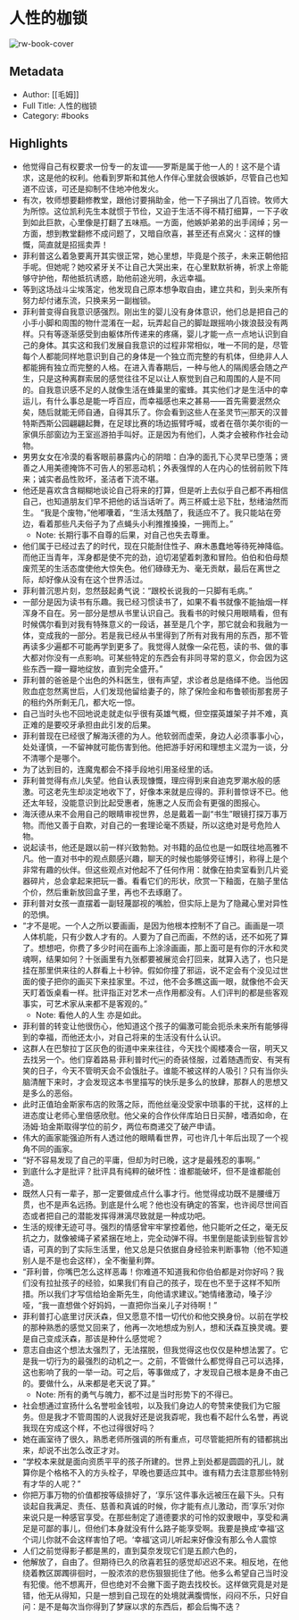 # 人性的枷锁

![rw-book-cover](https://cdn.weread.qq.com/weread/cover/16/YueWen_825681/s_YueWen_825681.jpg)

## Metadata
- Author: [[毛姆]]
- Full Title: 人性的枷锁
- Category: #books

## Highlights
- 他觉得自己有权要求一份专一的友谊——罗斯是属于他一人的！这不是个请求，这是他的权利。他看到罗斯和其他人作伴心里就会很嫉妒，尽管自己也知道不应该，可还是抑制不住地冲他发火。
- 有次，牧师想要翻修教堂，跟他讨要捐助金，他一下子捐出了几百镑。牧师大为所惊。这位凯利先生本就惯于节俭，又迫于生活不得不精打细算，一下子收到如此巨款，心里像是打翻了五味瓶。一方面，他嫉妒弟弟的出手阔绰；另一方面，想到教堂翻修不成问题了，又暗自欣喜，甚至还有点窝火：这样的慷慨，简直就是招摇卖弄！
- 菲利普这么着急要离开其实很正常，她心里想，毕竟是个孩子，未来正朝他招手呢。但她呢？她咬紧牙关不让自己大哭出来，在心里默默祈祷，祈求上帝能够守护他，帮他抵抗诱惑，助他前途光明，永远幸福。
- 等到这场战斗尘埃落定，他发现自己原本想争取自由，建立共和，到头来所有努力却付诸东流，只换来另一副枷锁。
- 菲利普变得自我意识感强烈。刚出生的婴儿没有身体意识，他们总是把自己的小手小脚和周围的物什混淆在一起，玩弄起自己的脚趾跟摇响小拨浪鼓没有两样。只有等逐渐感受到由躯体所传递来的疼痛，婴儿才能一点一点地认识到自己的身体。其实这和我们发展自我意识的过程非常相似，唯一不同的是，尽管每个人都能同样地意识到自己的身体是一个独立而完整的有机体，但绝非人人都能拥有独立而完整的人格。在进入青春期后，一种与他人的隔阂感会随之产生，只是这种离群索居的感觉往往不足以让人察觉到自己和周围的人是不同的。自我意识感不足的人就像生活在蜂巢里的蜜蜂。其实他们才是生活中的幸运儿，有什么事总是能一呼百应，而幸福感也来之甚易——首先需要泯然众矣，随后就能无师自通，自得其乐了。你会看到这些人在圣灵节￼那天的汉普特斯西斯公园翩翩起舞，在足球比赛的场边振臂呼喊，或者在蓓尔美尔街的一家俱乐部窗边为王室巡游拍手叫好。正是因为有他们，人类才会被称作社会动物。
- 男男女女在冷漠的看客眼前暴露内心的阴暗：白净的面孔下心灵早已堕落；贤善之人用美德掩饰不可告人的邪恶动机；外表强悍的人在内心的怯弱前败下阵来；诚实者品性败坏，圣洁者下流不堪。
- 他还是喜欢含含糊糊地谈论自己将来的打算，但是听上去似乎自己都不再相信自己，也知道朋友们早不把他的话当话听了。两三杯威士忌下肚，愁绪油然而生。
  “我是个废物，”他嘟囔着，“生活太残酷了，我适应不了。我只能站在旁边，看着那些凡夫俗子为了点蝇头小利推推搡搡，一拥而上。”
    - Note: 长期行事不自尊的后果，对自己也失去尊重。
- 他们属于已经过去了的时代，现在只能耐住性子、麻木愚蠢地等待死神降临。而他正当青年，浑身都是使不完的劲，迫切渴望着刺激和冒险。伯伯和伯母颓废荒芜的生活态度使他大惊失色。他们碌碌无为、毫无贡献，最后在离世之际，却好像从没有在这个世界活过。
- 菲利普沉思片刻，忽然鼓起勇气说：“跟校长说我的一只脚有毛病。”
- 一部分是因为读书有乐趣。我已经习惯读书了，如果不看书就像不能抽烟一样浑身不自在。另一部分是想从书里认识自己。我看书的时候只用眼睛看，但有时候偶尔看到对我有特殊意义的一段话，甚至是几个字，那它就会和我融为一体，变成我的一部分。若是我已经从书里得到了所有对我有用的东西，那不管再读多少遍都不可能再学到更多了。我觉得人就像一朵花苞，读的书、做的事大都对你没有一点影响。可某些特定的东西会有非同寻常的意义，你会因为这些东西一瓣一瓣地绽放，直到完全盛开。”
- 菲利普的爸爸是个出色的外科医生，很有声望，求诊者总是络绎不绝。当他因败血症忽然离世后，人们发现他留给妻子的，除了保险金和布鲁顿街那套房子的租约外所剩无几，都大吃一惊。
- 自己当时头也不回地说走就走似乎很有英雄气概，但空摆英雄架子并不难，真正难的是要咬牙承担由此引发的后果。
- 菲利普现在已经很了解海沃德的为人。他软弱而虚荣，身边人必须事事小心，处处谨慎，一不留神就可能伤害到他。他把游手好闲和理想主义混为一谈，分不清哪个是哪个。
- 为了达到目的，连魔鬼都会不择手段地引用圣经里的话。
- 菲利普觉得有点儿失望。他自认表现慷慨，理应得到来自迪克罗潮水般的感激。可这老先生却淡定地收下了，好像本来就是应得的。菲利普惊讶不已。他还太年轻，没能意识到比起受惠者，施惠之人反而会有更强的图报心。
- 海沃德从来不会用自己的眼睛审视世界，总是戴着一副“书生”眼镜打探万事万物。而他又善于自欺，对自己的一套理论毫不质疑，所以这绝对是号危险人物。
- 说起读书，他还是跟以前一样兴致勃勃。对书籍的品位也是一如既往地高雅不凡。他一直对书中的观点颇感兴趣，聊天的时候也能够旁征博引，称得上是个非常有趣的伙伴。但这些观点对他起不了任何作用：就像在拍卖室看到几片瓷器碎片，总会拿起来把玩一番。看看它们的形状，欣赏一下釉面，在脑子里估个价，然后重新放回盒子里，再也不去琢磨了。
- 菲利普对女孩一直摆着一副轻蔑鄙视的嘴脸，但实际上是为了隐藏心里对异性的恐惧。
- “才不是呢。一个人之所以要画画，是因为他根本控制不了自己。画画是一项人体机能，只有少数人才有的。人要为了自己而画，不然的话，还不如死了算了。想想吧，你费了多少时间在画布上涂涂画画，那上面可是有你的汗水和灵魂啊，结果如何？十张画里有九张都要被展览会打回来，就算入选了，也只是挂在那里供来往的人群看上十秒钟。假如你撞了邪运，说不定会有个没见过世面的傻子把你的画买下来挂家里。不过，他不会多瞧这画一眼，就像他不会天天盯着饭桌看一样。批评指正对艺术一点作用都没有。人们评判的都是些客观事实，可艺术家从来都不是客观的。”
    - Note: 看他人的人生 亦是如此。
- 菲利普的转变让他很伤心，他知道这个孩子的偏激可能会扼杀未来所有能够得到的幸福，而他还太小，对自己将来的生活没有什么认识。
- 这群人在巴黎拉丁区灰色的街道中来来往往，今天找个阁楼凑合一宿，明天又去找另一个。他们穿着路易·菲利普时代￼的奇装怪服，过着随遇而安、有哭有笑的日子，今天不管明天会不会饿肚子。谁能不被这样的人吸引？只有当你头脑清醒下来时，才会发现这本书里描写的快乐是多么的放肆，那群人的思想又是多么的恶俗。
- 此时正值珀金斯家布店的败落之际，而他丝毫没受家中琐事的干扰，这样的上进态度让老师心里倍感欣慰。他父亲的合作伙伴库珀日日买醉，嗜酒如命，在汤姆·珀金斯取得学位的前夕，两位布商递交了破产申请。
- 伟大的画家能强迫所有人透过他的眼睛看世界，可也许几十年后出现了一个视角不同的画家。
- “好不容易发现了自己的平庸，但却为时已晚，这才是最残忍的事啊。”
- 到底什么才是批评？批评具有纯粹的破坏性：谁都能破坏，但不是谁都能创造。
- 既然人只有一辈子，那一定要做成点什么事才行。他觉得成功既不是腰缠万贯，也不是声名远扬。到底是什么呢？他也没有确定的答案，也许阅尽世间百态或者把自己的潜能发挥得淋漓尽致就是一种成功吧。
- 生活的规律无迹可寻。强烈的情感曾牢牢掌控着他，他只能听之任之，毫无反抗之力，就像被绳子紧紧捆在地上，完全动弹不得。书里倒是能读到些智言妙语，可真的到了实际生活里，他又总是只依据自身经验来判断事物（他不知道别人是不是也会这样），全不衡量利弊。
- “菲利普，你嘴巴怎么这样恶毒！你难道不知道我和你伯伯都是对你好吗？我们没有拉扯孩子的经验，如果我们有自己的孩子，现在也不至于这样不知所措。所以我们才写信给珀金斯先生，向他请求建议。”她情绪激动，嗓子沙哑，“我一直想做个好妈妈，一直把你当亲儿子对待啊！”
- 菲利普打心底里讨厌沃森，但又愿意不惜一切代价和他交换身份。以前在学校的那种熟悉的感觉又回来了，他再一次地想成为别人，想和沃森互换灵魂。要是自己变成沃森，那该是种什么感觉呢？
- 意志自由这个想法太强烈了，无法摆脱，但我觉得这也仅仅是种想法罢了。它是我一切行为的最强烈的动机之一。之前，不管做什么都觉得自己可以选择，这也影响了我的一举一动。可之后，等事做成了，才发现自己根本是身不由己的。要做什么，从来都是老天说了算。”
    - Note: 所有的勇气与魄力，都不过是当时形势下的不得已。
- 社会想通过宣扬什么名誉啦金钱啦，以及我们身边人的夸赞来使我们为它服务。但是我才不管周围的人说我好还是说我孬呢，我也看不起什么名誉，再说我现在穷成这个样，不也过得很好吗？
- 她在画室待了很久，熟悉老师所强调的所有重点，可尽管能把所有的错都挑出来，却说不出怎么改正才对。
- “学校本来就是面向资质平平的孩子所建的。世界上到处都是圆圆的孔儿，就算你是个格格不入的方头栓子，早晚也要适应其中。谁有精力去注意那些特别有才华的人呢？”
- 你把万事万物的价值都按等级排好了，‘享乐’这件事永远被压在最下头。只有谈起自我满足、责任、慈善和真诚的时候，你才能有点儿激动，而‘享乐’对你来说只是一种感官享受。在那些制定了道德要求的可怜的奴隶眼中，享受和满足是可鄙的事儿，但他们本身就没有什么路子能享受啊。我要是换成‘幸福’这个词儿你就不会这样害怕了吧。‘幸福’这词儿听起来好像没有那么令人震惊
- 人们之前觉得影子都是黑的，直到莫奈发现它们是五颜六色的，
- 他解放了，自由了。但期待已久的欣喜若狂的感觉却迟迟不来。相反地，在他绕着教区踯躅徘徊时，一股浓浓的悲伤狠狠扼住了他。他多么希望自己当时没有犯傻。他不想离开，但也绝对不会撇下面子跑去找校长。这样做究竟是对是错，他无从得知，只是一想到自己现在的处境就满腹惆怅，闷闷不乐，只好自问：是不是每次当你得到了梦寐以求的东西后，都会后悔不迭？
